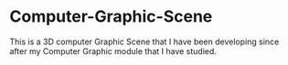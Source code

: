 # Computer-Graphic-Scene
This is a 3D computer Graphic Scene that I have been developing since after my Computer Graphic module that I have studied.
